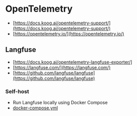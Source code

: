 # OpenTelemetry

- [https://docs.koog.ai/opentelemetry-support/](https://docs.koog.ai/opentelemetry-support/)
- [https://opentelemetry.io/](https://opentelemetry.io/)

## Langfuse

- [https://docs.koog.ai/opentelemetry-langfuse-exporter/]
- [https://langfuse.com/](https://langfuse.com/)
- [https://github.com/langfuse/langfuse](https://github.com/langfuse/langfuse)

### Self-host

- Run Langfuse locally using Docker Compose
- [docker-compose.yml](https://github.com/langfuse/langfuse/blob/main/docker-compose.yml)
